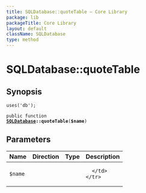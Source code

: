 ```yaml
---
title: SQLDatabase::quoteTable — Core Library
package: lib
packageTitle: Core Library
layout: default
className: SQLDatabase
type: method
---
```


# SQLDatabase::quoteTable

## Synopsis

<code>uses('db');</code>

<code>public function <b><a href="SQLDatabase">SQLDatabase</a>::quoteTable</b>(<b>$name</b>)</code>

## Parameters

<table>
  <thead>
    <tr>
      <th>Name</th>
      <th>Direction</th>
      <th>Type</th>
      <th>Description</th>
    </tr>
  </thead>
  <tbody>
    <tr>
      <td><code>$name</code>
      <td><i></i></td>
      <td></td>
      <td>

      </td>
    </tr>
  </tbody>
</table>

